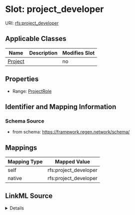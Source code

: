 

# Slot: project_developer



URI: [rfs:project_developer](https://framework.regen.network/schema/project_developer)



<!-- no inheritance hierarchy -->





## Applicable Classes

| Name | Description | Modifies Slot |
| --- | --- | --- |
| [Project](Project.md) |  |  no  |







## Properties

* Range: [ProjectRole](ProjectRole.md)





## Identifier and Mapping Information







### Schema Source


* from schema: https://framework.regen.network/schema/




## Mappings

| Mapping Type | Mapped Value |
| ---  | ---  |
| self | rfs:project_developer |
| native | rfs:project_developer |




## LinkML Source

<details>
```yaml
name: project_developer
from_schema: https://framework.regen.network/schema/
rank: 1000
alias: project_developer
domain_of:
- Project
range: ProjectRole
inlined: false

```
</details>
